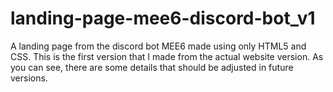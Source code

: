 # landing-page-mee6-discord-bot_v1
A landing page from the discord bot MEE6 made using only HTML5 and CSS.
  This is the first version that I made from the actual website version. As you can see, there are some details that should be adjusted in future versions.
